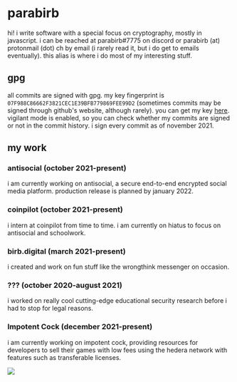 # parabirb
hi! i write software with a special focus on cryptography, mostly in javascript. i can be reached at parabirb#7775 on discord or parabirb (at) protonmail (dot) ch by email (i rarely read it, but i do get to emails eventually). this alias is where i do most of my interesting stuff.

## gpg
all commits are signed with gpg. my key fingerprint is `07F988C86662F3821CEC1E39BFB779869FEE99D2` (sometimes commits may be signed through github's website, although rarely). you can get my key [here](https://keys.openpgp.org/vks/v1/by-fingerprint/07F988C86662F3821CEC1E39BFB779869FEE99D2). vigilant mode is enabled, so you can check whether my commits are signed or not in the commit history. i sign every commit as of november 2021.

## my work
### antisocial (october 2021-present)
i am currently working on antisocial, a secure end-to-end encrypted social media platform. production release is planned by january 2022.
### coinpilot (october 2021-present)
i intern at coinpilot from time to time. i am currently on hiatus to focus on antisocial and schoolwork.
### birb.digital (march 2021-present)
i created and work on fun stuff like the wrongthink messenger on occasion.
### ??? (october 2020-august 2021)
i worked on really cool cutting-edge educational security research before i had to stop for legal reasons.
### Impotent Cock (december 2021-present)
i am currently working on impotent cock, providing resources for developers to sell their games with low fees using the hedera network with features such as transferable licenses.

![](https://discord.c99.nl/widget/theme-1/884967775066550313.png)
